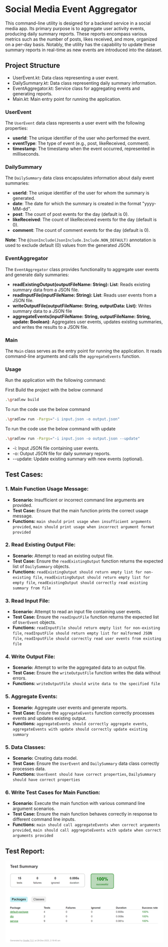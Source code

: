 # Social Media Event Aggregator

This command-line utility is designed for a backend service in a social media app. Its primary purpose is to aggregate user activity events, producing daily summary reports. These reports encompass various metrics such as the number of posts, likes received, and more, organized on a per-day basis. Notably, the utility has the capability to update these summary reports in real-time as new events are introduced into the dataset.

## Project Structure

* UserEvent.kt: Data class representing a user event.
* DailySummary.kt: Data class representing daily summary information.
* EventAggregator.kt: Service class for aggregating events and generating reports.
* Main.kt: Main entry point for running the application.

### UserEvent

The `UserEvent` data class represents a user event with the following properties:

- **userId**: The unique identifier of the user who performed the event.
- **eventType**: The type of event (e.g., post, likeReceived, comment).
- **timestamp**: The timestamp when the event occurred, represented in milliseconds.

### DailySummary

The `DailySummary` data class encapsulates information about daily event summaries:

- **userId**: The unique identifier of the user for whom the summary is generated.
- **date**: The date for which the summary is created in the format "yyyy-MM-dd".
- **post**: The count of post events for the day (default is 0).
- **likeReceived**: The count of likeReceived events for the day (default is 0).
- **comment**: The count of comment events for the day (default is 0).

**Note**: The `@JsonInclude(JsonInclude.Include.NON_DEFAULT)` annotation is used to exclude default (0) values from the generated JSON.

### EventAggregator

The `EventAggregator` class provides functionality to aggregate user events and generate daily summaries:

- **readExistingOutput(outputFileName: String): List<DailySummary>**: Reads existing summary data from a JSON file.
- **readInputFile(inputFileName: String): List<UserEvent>**: Reads user events from a JSON file.
- **writeOutputFile(outputFileName: String, outputData: List<DailySummary>)**: Writes summary data to a JSON file
- **aggregateEvents(inputFileName: String, outputFileName: String, update: Boolean)**: Aggregates user events, updates existing summaries, and writes the results to a JSON file.

### Main

The `Main` class serves as the entry point for running the application. It reads command-line arguments and calls the `aggregateEvents` function.

### Usage

Run the application with the following command:

First Build the project with the below command
```bash
.\gradlew build
```

To run the code use the below command
```bash
.\gradlew run -Pargs="-i input.json -o output.json"
```

To run the code use the below command with update
```bash
.\gradlew run -Pargs="-i input.json -o output.json --update"
```

* -i: Input JSON file containing user events.
* -o: Output JSON file for daily summary reports.
* --update: Update existing summary with new events (optional).

## Test Cases:

### 1. Main Function Usage Message:
- **Scenario:** Insufficient or incorrect command line arguments are provided.
- **Test Case:** Ensure that the main function prints the correct usage message.
- **Functions:** `main should print usage when insufficient arguments provided`, `main should print usage when incorrect argument format provided`

### 2. Read Existing Output File:
- **Scenario:** Attempt to read an existing output file.
- **Test Case:** Ensure the `readExistingOutput` function returns the expected list of `DailySummary` objects.
- **Functions:** `readExistingOutput should return empty list for non-existing file`, `readExistingOutput should return empty list for empty file`, `readExistingOutput should correctly read existing summary from file`

### 3. Read Input File:
- **Scenario:** Attempt to read an input file containing user events.
- **Test Case:** Ensure the `readInputFile` function returns the expected list of `UserEvent` objects.
- **Functions:** `readInputFile should return empty list for non-existing file`, `readInputFile should return empty list for malformed JSON file`, `readInputFile should correctly read user events from existing file`

### 4. Write Output File:
- **Scenario:** Attempt to write the aggregated data to an output file.
- **Test Case:** Ensure the `writeOutputFile` function writes the data without errors.
- **Functions:** `writeOutputFile should write data to the specified file`

### 5. Aggregate Events:
- **Scenario:** Aggregate user events and generate reports.
- **Test Case:** Ensure the `aggregateEvents` function correctly processes events and updates existing output.
- **Functions:** `aggregateEvents should correctly aggregate events`, `aggregateEvents with update should correctly update existing summary`

### 5. Data Classes:
- **Scenario:** Creating data model.
- **Test Case:** Ensure the `UserEvent` and `DailySummary` data class correctly processes data.
- **Functions:** `UserEvent should have correct properties`, `DailySummary should have correct properties`

### 6. Write Test Cases for Main Function:
- **Scenario:** Execute the main function with various command line argument scenarios.
- **Test Case:** Ensure the main function behaves correctly in response to different command line inputs.
- **Functions:** `main should call aggregateEvents when correct arguments provided`, `main should call aggregateEvents with update when correct arguments provided`

## Test Report:

![img.png](img.png)